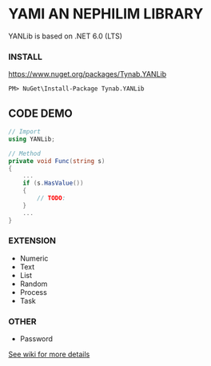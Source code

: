 # YAMI AN NEPHILIM LIBRARY
YANLib is based on .NET 6.0 (LTS)

### INSTALL
https://www.nuget.org/packages/Tynab.YANLib
```
PM> NuGet\Install-Package Tynab.YANLib
```

## CODE DEMO
```c#
// Import
using YANLib;

// Method
private void Func(string s)
{
    ...
    if (s.HasValue())
    {
        // TODO:
    }
	...
}
```

### EXTENSION
- Numeric
- Text
- List
- Random
- Process
- Task

### OTHER
- Password

[See wiki for more details](https://github.com/Tynab/YANLib/wiki)